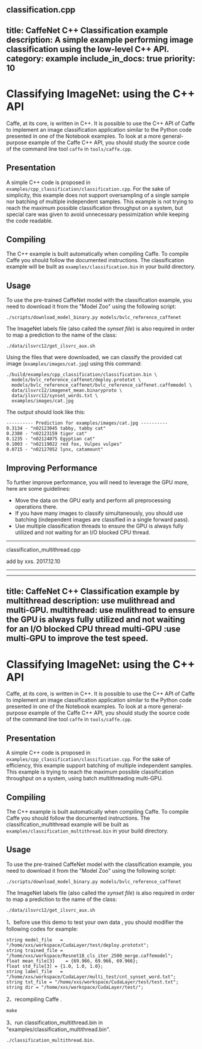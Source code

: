 classification.cpp
---
title: CaffeNet C++ Classification example
description: A simple example performing image classification using the low-level C++ API.
category: example
include_in_docs: true
priority: 10
---

# Classifying ImageNet: using the C++ API

Caffe, at its core, is written in C++. It is possible to use the C++
API of Caffe to implement an image classification application similar
to the Python code presented in one of the Notebook examples. To look
at a more general-purpose example of the Caffe C++ API, you should
study the source code of the command line tool `caffe` in `tools/caffe.cpp`.

## Presentation

A simple C++ code is proposed in
`examples/cpp_classification/classification.cpp`. For the sake of
simplicity, this example does not support oversampling of a single
sample nor batching of multiple independent samples. This example is
not trying to reach the maximum possible classification throughput on
a system, but special care was given to avoid unnecessary
pessimization while keeping the code readable.

## Compiling

The C++ example is built automatically when compiling Caffe. To
compile Caffe you should follow the documented instructions. The
classification example will be built as `examples/classification.bin`
in your build directory.

## Usage

To use the pre-trained CaffeNet model with the classification example,
you need to download it from the "Model Zoo" using the following
script:
```
./scripts/download_model_binary.py models/bvlc_reference_caffenet
```
The ImageNet labels file (also called the *synset file*) is also
required in order to map a prediction to the name of the class:
```
./data/ilsvrc12/get_ilsvrc_aux.sh
```
Using the files that were downloaded, we can classify the provided cat
image (`examples/images/cat.jpg`) using this command:
```
./build/examples/cpp_classification/classification.bin \
  models/bvlc_reference_caffenet/deploy.prototxt \
  models/bvlc_reference_caffenet/bvlc_reference_caffenet.caffemodel \
  data/ilsvrc12/imagenet_mean.binaryproto \
  data/ilsvrc12/synset_words.txt \
  examples/images/cat.jpg
```
The output should look like this:
```
---------- Prediction for examples/images/cat.jpg ----------
0.3134 - "n02123045 tabby, tabby cat"
0.2380 - "n02123159 tiger cat"
0.1235 - "n02124075 Egyptian cat"
0.1003 - "n02119022 red fox, Vulpes vulpes"
0.0715 - "n02127052 lynx, catamount"
```

## Improving Performance

To further improve performance, you will need to leverage the GPU
more, here are some guidelines:

* Move the data on the GPU early and perform all preprocessing
operations there.
* If you have many images to classify simultaneously, you should use
batching (independent images are classified in a single forward pass).
* Use multiple classification threads to ensure the GPU is always fully
utilized and not waiting for an I/O blocked CPU thread.

********************************************************************************************************************


classification_multithread.cpp

add by xxs. 2017.12.10

********************************************************************************************************************
---
title: CaffeNet C++ Classification example by multithread
description: use mulithread and multi-GPU.
multithread: use mulithread to ensure the GPU is always fully
utilized and not waiting for an I/O blocked CPU thread
multi-GPU :use multi-GPU to improve the test speed.
---
# Classifying ImageNet: using the C++ API

Caffe, at its core, is written in C++. It is possible to use the C++
API of Caffe to implement an image classification application similar
to the Python code presented in one of the Notebook examples. To look
at a more general-purpose example of the Caffe C++ API, you should
study the source code of the command line tool `caffe` in `tools/caffe.cpp`.

## Presentation

A simple C++ code is proposed in
`examples/cpp_classification/classification.cpp`. For the sake of
efficiency, this example support batching of multiple independent samples. This example is
trying to reach the maximum possible classification throughput on
a system, using batch multithreading multi-GPU.

## Compiling

The C++ example is built automatically when compiling Caffe. To
compile Caffe you should follow the documented instructions. The
classification_multithread example will be built as `examples/classification_multithread.bin`
in your build directory.

## Usage

To use the pre-trained CaffeNet model with the classification example,
you need to download it from the "Model Zoo" using the following
script:
```
./scripts/download_model_binary.py models/bvlc_reference_caffenet
```
The ImageNet labels file (also called the *synset file*) is also
required in order to map a prediction to the name of the class:
```
./data/ilsvrc12/get_ilsvrc_aux.sh
```
1、before use this demo to test your own data , you should modifier the following codes for example:


```
string model_file   = "/home/xxs/workspace/CudaLayer/test/deploy.prototxt";
string trained_file = "/home/xxs/workspace/Resnet18_cls_iter_2500_merge.caffemodel";
float mean_file[3]    = {69.966, 69.966, 69.966};
float std_file[3] = {1.0, 1.0, 1.0};
string label_file   = "/home/xxs/workspace/CudaLayer/multi_test/cnt_synset_word.txt";
string txt_file = "/home/xxs/workspace/CudaLayer/test/test.txt";
string dir = "/home/xxs/workspace/CudaLayer/test/";
```
2、recompiling Caffe .
```
make
```
3、run classification_multithread.bin in "examples/classification_multithread.bin".
```
./classification_multithread.bin.
```

